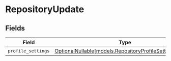 # RepositoryUpdate


## Fields

| Field                                                                                                    | Type                                                                                                     | Required                                                                                                 | Description                                                                                              |
| -------------------------------------------------------------------------------------------------------- | -------------------------------------------------------------------------------------------------------- | -------------------------------------------------------------------------------------------------------- | -------------------------------------------------------------------------------------------------------- |
| `profile_settings`                                                                                       | [OptionalNullable[models.RepositoryProfileSettingsUpdate]](../models/repositoryprofilesettingsupdate.md) | :heavy_minus_sign:                                                                                       | N/A                                                                                                      |